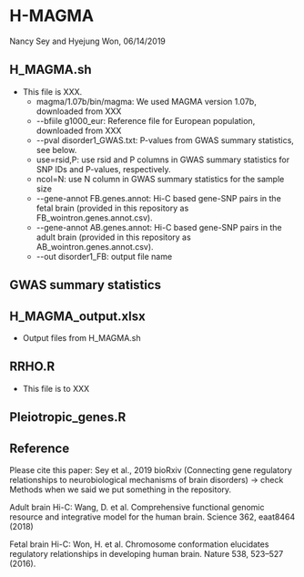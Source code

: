 # H-MAGMA
Nancy Sey and Hyejung Won, 06/14/2019

## H_MAGMA.sh
* This file is XXX. 
   - magma/1.07b/bin/magma: We used MAGMA version 1.07b, downloaded from XXX
   - --bfiile g1000_eur: Reference file for European population, downloaded from XXX 
   - --pval disorder1_GWAS.txt: P-values from GWAS summary statistics, see below. 
   - use=rsid,P: use rsid and P columns in GWAS summary statistics for SNP IDs and P-values, respectively.
   - ncol=N: use N column in GWAS summary statistics for the sample size
   - --gene-annot FB.genes.annot: Hi-C based gene-SNP pairs in the fetal brain (provided in this repository as    FB_wointron.genes.annot.csv).
   - --gene-annot AB.genes.annot: Hi-C based gene-SNP pairs in the adult brain (provided in this repository as AB_wointron.genes.annot.csv).
   - --out disorder1_FB: output file name

## GWAS summary statistics

## H_MAGMA_output.xlsx 
* Output files from H_MAGMA.sh

## RRHO.R
* This file is to XXX

## Pleiotropic_genes.R


## Reference
Please cite this paper: Sey et al., 2019 bioRxiv (Connecting gene regulatory relationships to neurobiological mechanisms of brain disorders) -> check Methods when we said we put something in the repository. 

Adult brain Hi-C: Wang, D. et al. Comprehensive functional genomic resource and integrative model for the human brain. Science 362, eaat8464 (2018)

Fetal brain Hi-C: Won, H. et al. Chromosome conformation elucidates regulatory relationships in developing human brain. Nature 538, 523–527 (2016).





